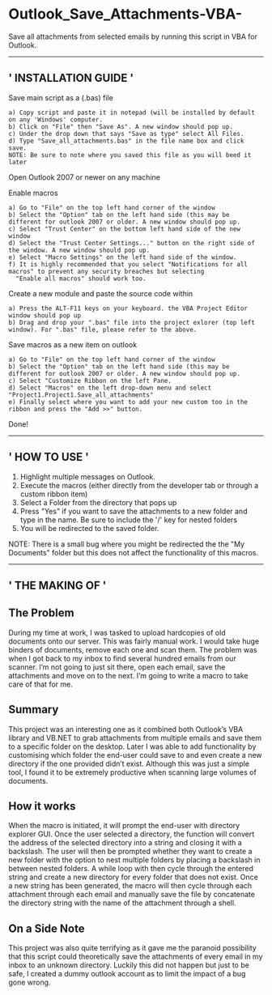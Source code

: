 # Outlook_Save_Attachments-VBA-
Save all attachments from selected emails by running this script in VBA for Outlook.

------------------------------------------------------------------------------------
'                               INSTALLATION GUIDE                                 ' 
------------------------------------------------------------------------------------

Save main script as a (.bas) file
    
    a) Copy script and paste it in notepad (will be installed by default on any 'Windows' computer.
    b) Click on "File" then "Save As". A new window should pop up.
    c) Under the drop down that says "Save as type" select All Files.
    d) Type "Save_all_attachments.bas" in the file name box and click save. 
    NOTE: Be sure to note where you saved this file as you will beed it later

Open Outlook 2007 or newer on any machine

Enable macros

    a) Go to "File" on the top left hand corner of the window
    b) Select the "Option" tab on the left hand side (this may be different for outlook 2007 or older. A new window should pop up.
    c) Select "Trust Center" on the bottom left hand side of the new window
    d) Select the "Trust Center Settings..." button on the right side of the window. A new window should pop up.
    e) Select "Macro Settings" on the left hand side of the window.
    f) It is highly recommended that you select "Notifications for all macros" to prevent any security breaches but selecting 
      "Enable all macros" should work too.

Create a new module and paste the source code within

    a) Press the ALT-F11 keys on your keyboard. the VBA Project Editor window should pop up
    b) Drag and drop your ".bas" file into the project exlorer (top left window). For ".bas" file, please refer to the above.
    
Save macros as a new item on outlook
    
    a) Go to "File" on the top left hand corner of the window
    b) Select the "Option" tab on the left hand side (this may be different for outlook 2007 or older. A new window should pop up.
    c) Select "Customize Ribbon on the left Pane.
    d) Select "Macros" on the left drop-down menu and select "Project1.Project1.Save_all_attachments"
    e) Finally select where you want to add your new custom too in the ribbon and press the "Add >>" button.
    

Done!
  
------------------------------------------------------------------------------------
'                                  HOW TO USE                                      '
------------------------------------------------------------------------------------

1. Highlight multiple messages on Outlook.
2. Execute the macros (either directly from the developer tab or through a custom ribbon item)
3. Select a Folder from the directory that pops up
4. Press "Yes" if you want to save the attachments to a new folder and type in the name. Be sure to include the '/' key for nested folders
5. You will be redirected to the saved folder.

NOTE: There is a small bug where you might be redirected the the "My Documents" folder but this does not affect the functionality of this macros.

------------------------------------------------------------------------------------
'                                  THE MAKING OF                                   '  
------------------------------------------------------------------------------------

The Problem
------------------------------------------------------------------------------------
During my time at work, I was tasked to upload hardcopies of old documents onto our server. This was fairly manual work. I would take huge binders of documents, remove each one and scan them. The problem was when I got back to my inbox to find several hundred emails from our scanner. I’m not going to just sit there, open each email, save the attachments and move on to the next. I’m going to write a macro to take care of that for me.

Summary
------------------------------------------------------------------------------------
This project was an interesting one as it combined both Outlook’s VBA library and VB.NET to grab attachments from multiple emails and save them to a specific folder on the desktop. Later I was able to add functionality by customising which folder the end-user could save to and even create a new directory if the one provided didn’t exist. Although this was just a simple tool, I found it to be extremely productive when scanning large volumes of documents.

How it works
------------------------------------------------------------------------------------
When the macro is initiated, it will prompt the end-user with directory explorer GUI. Once the user selected a directory, the function will convert the address of the selected directory into a string and closing it with a backslash. The user will then be prompted whether they want to create a new folder with the option to nest multiple folders by placing a backslash in between nested folders. A while loop with then cycle through the entered string and create a new directory for every folder that does not exist. Once a new string has been generated, the macro will then cycle through each attachment through each email and manually save the file by concatenate the directory string with the name of the attachment through a shell.

On a Side Note
------------------------------------------------------------------------------------
This project was also quite terrifying as it gave me the paranoid possibility that this script could theoretically save the attachments of every email in my inbox to an unknown directory. Luckily this did not happen but just to be safe, I created a dummy outlook account as to limit the impact of a bug gone wrong.

